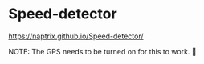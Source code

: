# Speed-detector
https://naptrix.github.io/Speed-detector/

NOTE: 
The GPS needs to be turned on for this to work. 📍

